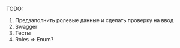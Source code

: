 TODO: 
1. Предзаполнить ролевые данные и сделать проверку на ввод
2. Swagger
3. Тесты
4. Roles => Enum?